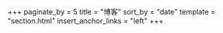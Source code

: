 +++
paginate_by = 5
title = "博客"
sort_by = "date"
template = "section.html"
insert_anchor_links = "left"
+++
